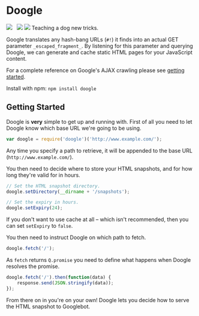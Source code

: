 Doogle
=========

<img src="https://travis-ci.org/Wildhoney/Doogle.png?branch=master" />
&nbsp;
<img src="https://badge.fury.io/js/Doogle.png" />

<img src="http://farm8.static.flickr.com/7127/7146261335_90627b033e.jpg" />
Teaching a dog new tricks.

Google translates any hash-bang URLs (`#!`) it finds into an actual GET parameter `_escaped_fragment_`. By listening for this parameter and querying Doogle, we can generate and cache static HTML pages for your JavaScript content.

For a complete reference on Google's AJAX crawling please see <a href="https://developers.google.com/webmasters/ajax-crawling/docs/getting-started" taregt="_blank">getting started</a>.

Install with npm: `npm install doogle`

Getting Started
---------

Doogle is **very** simple to get up and running with. First of all you need to let Doogle know which base URL we're going to be using.

```javascript
var doogle = require('doogle')('http://www.example.com/');
```

Any time you specify a path to retrieve, it will be appended to the base URL (`http://www.example.com/`).

You then need to decide where to store your HTML snapshots, and for how long they're valid for in hours.

```javascript
// Set the HTML snapshot directory.
doogle.setDirectory(__dirname + '/snapshots');

// Set the expiry in hours.
doogle.setExpiry(24);
```

If you don't want to use cache at all &ndash; which isn't recommended, then you can set `setExpiry` to `false`.

You then need to instruct Doogle on which path to fetch.

```javascript
doogle.fetch('/');
```

As `fetch` returns `Q.promise` you need to define what happens when Doogle resolves the promise.

```javascript
doogle.fetch('/').then(function(data) {
    response.send(JSON.stringify(data));
});
```

From there on in you're on your own! Doogle lets you decide how to serve the HTML snapshot to Googlebot.